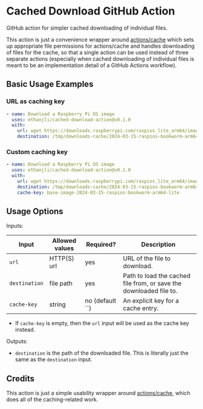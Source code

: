 # Cached Download GitHub Action

GitHub action for simpler cached downloading of individual files.

This action is just a convenience wrapper around [actions/cache](https://github.com/actions/cache)
which sets up appropriate file permissions for actions/cache and handles downloading of files for
the cache, so that a single action can be used instead of three separate actions (especially when
cached downloading of individual files is meant to be an implementation detail of a GitHub Actions
workflow).

## Basic Usage Examples

### URL as caching key

```yaml
- name: Download a Raspberry Pi OS image
  uses: ethanjli/cached-download-action@v0.1.0
  with:
    url: wget https://downloads.raspberrypi.com/raspios_lite_arm64/images/raspios_lite_arm64-2024-03-15/2024-03-15-raspios-bookworm-arm64-lite.img.xz
    destination: /tmp/downloads-cache/2024-03-15-raspios-bookworm-arm64-lite.img.xz
```

### Custom caching key

```yaml
- name: Download a Raspberry Pi OS image
  uses: ethanjli/cached-download-action@v0.1.0
  with:
    url: wget https://downloads.raspberrypi.com/raspios_lite_arm64/images/raspios_lite_arm64-2024-03-15/2024-03-15-raspios-bookworm-arm64-lite.img.xz
    destination: /tmp/downloads-cache/2024-03-15-raspios-bookworm-arm64-lite.img.xz
    cache-key: base-image-2024-03-15-raspios-bookworm-arm64-lite
```

## Usage Options

Inputs:

| Input         | Allowed values | Required?       | Description                                                        |
|---------------|----------------|-----------------|--------------------------------------------------------------------|
| `url`         | HTTP(S) url    | yes             | URL of the file to download.                                       |
| `destination` | file path      | yes             | Path to load the cached file from, or save the downloaded file to. |
| `cache-key`   | string         | no (default ``) | An explicit key for a cache entry.                                 |

- If `cache-key` is empty, then the `url` input will be used as the cache key instead.

Outputs:

- `destination` is the path of the downloaded file. This is literally just the same as the
  `destination` input.

## Credits

This action is just a simple usability wrapper around
[actions/cache](https://github.com/actions/cache), which does all of the caching-related work.
